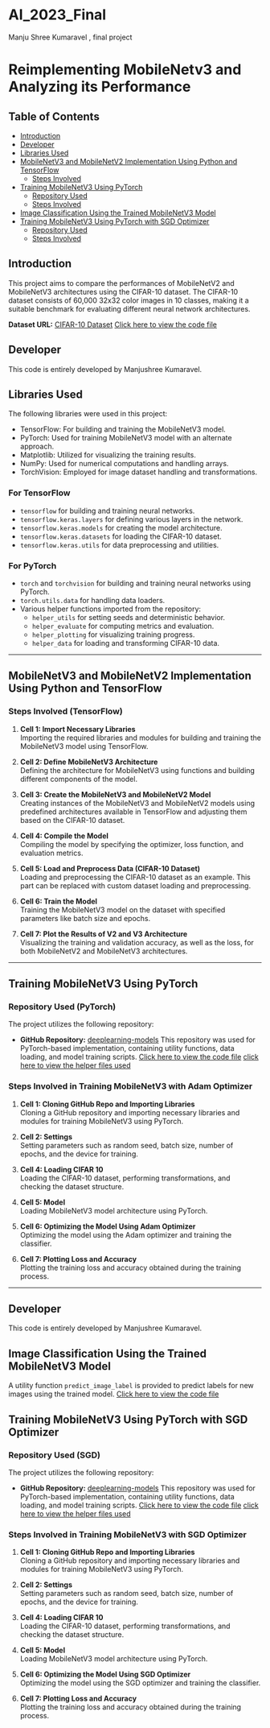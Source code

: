 # AI_2023_Final
Manju Shree Kumaravel , final project  
# Reimplementing MobileNetv3 and Analyzing its Performance

## Table of Contents
- [Introduction](#introduction)
- [Developer](#developer)
- [Libraries Used](#libraries-used)
- [MobileNetV3 and MobileNetV2 Implementation Using Python and TensorFlow](#mobilenetv3-and-mobilenetv2-implementation-using-python-and-tensorflow)
  - [Steps Involved](#steps-involved-tensorflow)
- [Training MobileNetV3 Using PyTorch](#training-mobilenetv3-using-pytorch)
  - [Repository Used](#repository-used-pytorch)
  - [Steps Involved](#steps-involved-pytorch)
- [Image Classification Using the Trained MobileNetV3 Model](#image-classification-using-the-trained-mobilenetv3-model)
- [Training MobileNetV3 Using PyTorch with SGD Optimizer](#training-mobilenetv3-using-pytorch-with-sgd-optimizer)
  - [Repository Used](#repository-used-sgd)
  - [Steps Involved](#steps-involved-sgd)


## Introduction
This project aims to compare the performances of MobileNetV2 and MobileNetV3 architectures using the CIFAR-10 dataset. The CIFAR-10 dataset consists of 60,000 32x32 color images in 10 classes, making it a suitable benchmark for evaluating different neural network architectures.

**Dataset URL:** [CIFAR-10 Dataset](https://www.cs.toronto.edu/~kriz/cifar.html)
[Click here to view the code file](https://github.com/ManjuDGRT/AI_2023_Final/blob/main/MobileNetV3_and_MobileNetV2_Implementation_Using_Python_and_TensorFlow.ipynb)


## Developer
This code is entirely developed by Manjushree Kumaravel.

## Libraries Used
The following libraries were used in this project:
- TensorFlow: For building and training the MobileNetV3 model.
- PyTorch: Used for training MobileNetV3 model with an alternate approach.
- Matplotlib: Utilized for visualizing the training results.
- NumPy: Used for numerical computations and handling arrays.
- TorchVision: Employed for image dataset handling and transformations.

### For TensorFlow 
- `tensorflow` for building and training neural networks.
- `tensorflow.keras.layers` for defining various layers in the network.
- `tensorflow.keras.models` for creating the model architecture.
- `tensorflow.keras.datasets` for loading the CIFAR-10 dataset.
- `tensorflow.keras.utils` for data preprocessing and utilities.

### For PyTorch 
- `torch` and `torchvision` for building and training neural networks using PyTorch.
- `torch.utils.data` for handling data loaders.
- Various helper functions imported from the repository:
    - `helper_utils` for setting seeds and deterministic behavior.
    - `helper_evaluate` for computing metrics and evaluation.
    - `helper_plotting` for visualizing training progress.
    - `helper_data` for loading and transforming CIFAR-10 data.

---

## MobileNetV3 and MobileNetV2 Implementation Using Python and TensorFlow
### Steps Involved (TensorFlow)
1. **Cell 1: Import Necessary Libraries**  
   Importing the required libraries and modules for building and training the MobileNetV3 model using TensorFlow.

2. **Cell 2: Define MobileNetV3 Architecture**  
   Defining the architecture for MobileNetV3 using functions and building different components of the model.

3. **Cell 3: Create the MobileNetV3 and MobileNetV2 Model**  
   Creating instances of the MobileNetV3 and MobileNetV2 models using predefined architectures available in TensorFlow and adjusting them based on the CIFAR-10 dataset.

4. **Cell 4: Compile the Model**  
   Compiling the model by specifying the optimizer, loss function, and evaluation metrics.

5. **Cell 5: Load and Preprocess Data (CIFAR-10 Dataset)**  
   Loading and preprocessing the CIFAR-10 dataset as an example. This part can be replaced with custom dataset loading and preprocessing.

6. **Cell 6: Train the Model**  
   Training the MobileNetV3 model on the dataset with specified parameters like batch size and epochs.

7. **Cell 7: Plot the Results of V2 and V3 Architecture**  
   Visualizing the training and validation accuracy, as well as the loss, for both MobileNetV2 and MobileNetV3 architectures.

---

## Training MobileNetV3 Using PyTorch

### Repository Used (PyTorch)
The project utilizes the following repository:
- **GitHub Repository:** [deeplearning-models](https://github.com/rasbt/deeplearning-models)
  This repository was used for PyTorch-based implementation, containing utility functions, data loading, and model training scripts.
[Click here to view the code file](https://github.com/ManjuDGRT/AI_2023_Final/blob/main/Training_MobileNetV3_Adam_optimiser%20(1).ipynb)
[click here to view the helper files used](https://github.com/ManjuDGRT/AI_2023_Final/blob/main/Helper_files_used.ipynb?short_path=2a067fb)
### Steps Involved in Training MobileNetV3 with Adam Optimizer
1. **Cell 1: Cloning GitHub Repo and Importing Libraries**  
   Cloning a GitHub repository and importing necessary libraries and modules for training MobileNetV3 using PyTorch.

2. **Cell 2: Settings**  
   Setting parameters such as random seed, batch size, number of epochs, and the device for training.

3. **Cell 4: Loading CIFAR 10**  
   Loading the CIFAR-10 dataset, performing transformations, and checking the dataset structure.

4. **Cell 5: Model**  
   Loading MobileNetV3 model architecture using PyTorch.

5. **Cell 6: Optimizing the Model Using Adam Optimizer**  
   Optimizing the model using the Adam optimizer and training the classifier.

6. **Cell 7: Plotting Loss and Accuracy**  
   Plotting the training loss and accuracy obtained during the training process.

---
## Developer
This code is entirely developed by Manjushree Kumaravel.

## Image Classification Using the Trained MobileNetV3 Model

A utility function `predict_image_label` is provided to predict labels for new images using the trained model.
[Click here to view the code file](https://github.com/ManjuDGRT/AI_Final/blob/main/Training_MobileNetV3_Adam_optimiser.ipynb)

## Training MobileNetV3 Using PyTorch with SGD Optimizer

### Repository Used (SGD)
The project utilizes the following repository:
- **GitHub Repository:** [deeplearning-models](https://github.com/rasbt/deeplearning-models)
  This repository was used for PyTorch-based implementation, containing utility functions, data loading, and model training scripts.
[Click here to view the code file](https://github.com/ManjuDGRT/AI_2023_Final/blob/main/Training_MobileNetV3_SGD_optimiser_ipynb%20(2).ipynb)
[click here to view the helper files used](https://github.com/ManjuDGRT/AI_2023_Final/blob/main/Helper_files_used.ipynb?short_path=2a067fb)
### Steps Involved in Training MobileNetV3 with SGD Optimizer
1. **Cell 1: Cloning GitHub Repo and Importing Libraries**  
   Cloning a GitHub repository and importing necessary libraries and modules for training MobileNetV3 using PyTorch.

2. **Cell 2: Settings**  
   Setting parameters such as random seed, batch size, number of epochs, and the device for training.

3. **Cell 4: Loading CIFAR 10**  
   Loading the CIFAR-10 dataset, performing transformations, and checking the dataset structure.

4. **Cell 5: Model**  
   Loading MobileNetV3 model architecture using PyTorch.

5. **Cell 6: Optimizing the Model Using SGD Optimizer**  
   Optimizing the model using the SGD optimizer and training the classifier.

6. **Cell 7: Plotting Loss and Accuracy**  
   Plotting the training loss and accuracy obtained during the training process.


